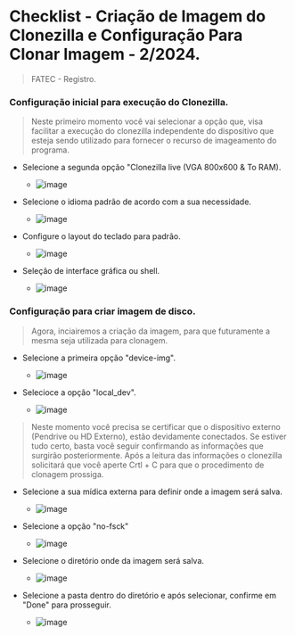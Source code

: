 <h1>Checklist - Criação de Imagem do Clonezilla e Configuração Para Clonar Imagem - 2/2024.</h1>

> FATEC - Registro.

### Configuração inicial para execução do Clonezilla.
> Neste primeiro momento você vai selecionar a opção que, visa facilitar a execução do clonezilla independente do dispositivo que esteja sendo utilizado para fornecer o recurso de imageamento do programa.
    
  + Selecione a segunda opção "Clonezilla live (VGA 800x600 & To RAM).
    + ![image](https://github.com/user-attachments/assets/1cb93ae4-b286-4e07-90fa-4bfb6359fd51)

  + Selecione o idioma padrão de acordo com a sua necessidade.
    + ![image](https://github.com/user-attachments/assets/cc2e148c-d99f-4e4d-a92b-db7fe0f07a8f)

  + Configure o layout do teclado para padrão.
    + ![image](https://github.com/user-attachments/assets/a07e563b-95c8-4b63-b769-0c917079558c)
   
  + Seleção de interface gráfica ou shell.
    + ![image](https://github.com/user-attachments/assets/81abbf41-3951-4ea6-a4aa-5b5fc3931684)

### Configuração para criar imagem de disco.
> Agora, inciairemos a criação da imagem, para que futuramente a mesma seja utilizada para clonagem.

  + Selecione a primeira opção "device-img".
    + ![image](https://github.com/user-attachments/assets/b367b241-5a2a-4256-b3c7-b552b7e18c69)
   
  + Selecioce a opção "local_dev".
    + ![image](https://github.com/user-attachments/assets/5d2e8e7b-3933-43d8-bd86-0282d290f27f)

> Neste momento você precisa se certificar que o dispositivo externo (Pendrive ou HD Externo), estão devidamente conectados. Se estiver tudo certo, basta você seguir confirmando as informações que surgirão posteriormente. Após a leitura das informações o clonezilla solicitará que você aperte Crtl + C para que o procedimento de clonagem prossiga.

  + Selecione a sua mídica externa para definir onde a imagem será salva.
    + ![image](https://github.com/user-attachments/assets/cfd54f99-e219-4cf7-8826-b688d520993b)
   
  + Selecione a opção "no-fsck"
    + ![image](https://github.com/user-attachments/assets/c6a303f5-6044-4638-a74c-b35567f28ee0)
   
  + Selecione o diretório onde da imagem será salva.
    + ![image](https://github.com/user-attachments/assets/206c4ba6-0640-4b7c-bb46-5d81865497d4)
   
  + Selecione a pasta dentro do diretório e após selecionar, confirme em "Done" para prosseguir.
    + ![image](https://github.com/user-attachments/assets/71068890-826f-4f47-8495-acc55407a2b4)
